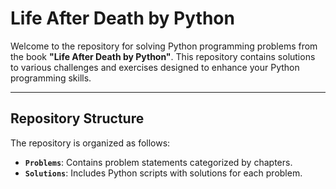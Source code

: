 # Life After Death by Python

Welcome to the repository for solving Python programming problems from the book **"Life After Death by Python"**. This repository contains solutions to various challenges and exercises designed to enhance your Python programming skills.

---

## Repository Structure

The repository is organized as follows:

- **`Problems`**: Contains problem statements categorized by chapters.
- **`Solutions`**: Includes Python scripts with solutions for each problem.

